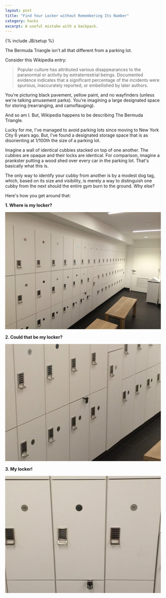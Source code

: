 ```yaml
---
layout: post
title: "Find Your Locker without Remembering Its Number"
category: hacks
excerpt: A useful mistake with a backpack.
---
```

{% include JB/setup %}

The Bermuda Triangle isn't all that different from a parking lot.

Consider this Wikipedia entry:  
> Popular culture has attributed various disappearances to the paranormal or activity by extraterrestrial beings. Documented evidence indicates that a significant
> percentage of the incidents were spurious, inaccurately reported, or embellished by 
> later authors.

You're picturing black pavement, yellow paint, and no wayfinders (unless we're talking amusement parks). You're imagining a large designated space for storing (rearranging, and camoflauging). 

And so am I. But, Wikipedia happens to be describing The Bermuda Triangle.  

Lucky for me, I've managed to avoid parking lots since moving to New York City 6 years ago. But, I've found a designated storage space that is as disorienting at 1/100th the size of a parking lot.

Imagine a wall of identical cubbies stacked on top of one another. The cubbies are opaque and their locks are identical. For comparison, imagine a prankster putting a wood shed over every car in the parking lot. That's basically what this is.

The only way to identify your cubby from another is by a modest dog tag, which, based on its size and visibility, is merely a way to distinguish one cubby from the next should the entire gym burn to the ground. Why else?

Here's how you get around that:  

**1. Where is my locker?**  

![Where is my locker?](/assets/images/find-locker-hack-1.JPG)

**2. Could that be my locker?**  

![Could that be my locker?](/assets/images/find-locker-hack-2.JPG)

**3. My locker!**  

![It's my locker!](/assets/images/find-locker-hack-3.JPG)

<a href="https://plus.google.com/+VincentBarr0?rel=author"></a>
